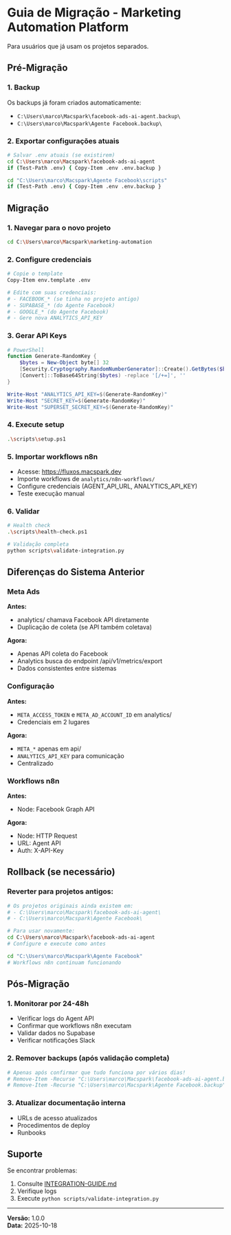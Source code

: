 # Guia de Migração - Marketing Automation Platform

Para usuários que já usam os projetos separados.

## Pré-Migração

### 1. Backup

Os backups já foram criados automaticamente:
- `C:\Users\marco\Macspark\facebook-ads-ai-agent.backup\`
- `C:\Users\marco\Macspark\Agente Facebook.backup\`

### 2. Exportar configurações atuais

```bash
# Salvar .env atuais (se existirem)
cd C:\Users\marco\Macspark\facebook-ads-ai-agent
if (Test-Path .env) { Copy-Item .env .env.backup }

cd "C:\Users\marco\Macspark\Agente Facebook\scripts"
if (Test-Path .env) { Copy-Item .env .env.backup }
```

## Migração

### 1. Navegar para o novo projeto

```bash
cd C:\Users\marco\Macspark\marketing-automation
```

### 2. Configure credenciais

```bash
# Copie o template
Copy-Item env.template .env

# Edite com suas credenciais:
# - FACEBOOK_* (se tinha no projeto antigo)
# - SUPABASE_* (do Agente Facebook)
# - GOOGLE_* (do Agente Facebook)
# - Gere nova ANALYTICS_API_KEY
```

### 3. Gerar API Keys

```powershell
# PowerShell
function Generate-RandomKey {
    $bytes = New-Object byte[] 32
    [Security.Cryptography.RandomNumberGenerator]::Create().GetBytes($bytes)
    [Convert]::ToBase64String($bytes) -replace '[/+=]', ''
}

Write-Host "ANALYTICS_API_KEY=$(Generate-RandomKey)"
Write-Host "SECRET_KEY=$(Generate-RandomKey)"
Write-Host "SUPERSET_SECRET_KEY=$(Generate-RandomKey)"
```

### 4. Execute setup

```bash
.\scripts\setup.ps1
```

### 5. Importar workflows n8n

- Acesse: https://fluxos.macspark.dev
- Importe workflows de `analytics/n8n-workflows/`
- Configure credenciais (AGENT_API_URL, ANALYTICS_API_KEY)
- Teste execução manual

### 6. Validar

```bash
# Health check
.\scripts\health-check.ps1

# Validação completa
python scripts\validate-integration.py
```

## Diferenças do Sistema Anterior

### Meta Ads

**Antes:**
- analytics/ chamava Facebook API diretamente
- Duplicação de coleta (se API também coletava)

**Agora:**
- Apenas API coleta do Facebook
- Analytics busca do endpoint /api/v1/metrics/export
- Dados consistentes entre sistemas

### Configuração

**Antes:**
- `META_ACCESS_TOKEN` e `META_AD_ACCOUNT_ID` em analytics/
- Credenciais em 2 lugares

**Agora:**
- `META_*` apenas em api/
- `ANALYTICS_API_KEY` para comunicação
- Centralizado

### Workflows n8n

**Antes:**
- Node: Facebook Graph API

**Agora:**
- Node: HTTP Request
- URL: Agent API
- Auth: X-API-Key

## Rollback (se necessário)

### Reverter para projetos antigos:

```bash
# Os projetos originais ainda existem em:
# - C:\Users\marco\Macspark\facebook-ads-ai-agent\
# - C:\Users\marco\Macspark\Agente Facebook\

# Para usar novamente:
cd C:\Users\marco\Macspark\facebook-ads-ai-agent
# Configure e execute como antes

cd "C:\Users\marco\Macspark\Agente Facebook"
# Workflows n8n continuam funcionando
```

## Pós-Migração

### 1. Monitorar por 24-48h

- Verificar logs do Agent API
- Confirmar que workflows n8n executam
- Validar dados no Supabase
- Verificar notificações Slack

### 2. Remover backups (após validação completa)

```bash
# Apenas após confirmar que tudo funciona por vários dias!
# Remove-Item -Recurse "C:\Users\marco\Macspark\facebook-ads-ai-agent.backup"
# Remove-Item -Recurse "C:\Users\marco\Macspark\Agente Facebook.backup"
```

### 3. Atualizar documentação interna

- URLs de acesso atualizados
- Procedimentos de deploy
- Runbooks

## Suporte

Se encontrar problemas:
1. Consulte [INTEGRATION-GUIDE.md](docs/INTEGRATION-GUIDE.md)
2. Verifique logs
3. Execute `python scripts/validate-integration.py`

---

**Versão:** 1.0.0  
**Data:** 2025-10-18

